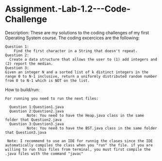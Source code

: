 # Assignment.-Lab-1.2---Code-Challenge

Description:
    These are my solutions to the coding challenges of my first Operating System course. The coding excercices are the following:
    
    Question 1:
        Find the first character in a String that doesn't repeat.
    Question 2:
      Create a data structure that allows the user to (1) add integers and (2) report the median.
    Question 3:
    Given an integer N and a sorted list of k distinct integers in the range 0 to N-1 inclusive, return a uniformly distributed random number from 0 to N-1 which is NOT on the list.
    
How to build/run:

    For running you need to run the next files:
    
      Question 1:Question1.java
      Question 2:Question2.java
              Note: You need to have the Heap.java class in the same folder that Question2.java
      Question 3:Question3.java
              Note: You need to have the BST.java class in the same folder that Question3.java
              
     Note: I recommend to use an IDE for runnig the clases since the IDE automatically compiles the class when you "run" the file. if you are willing to run this files from terminal, you must first compile the .java files with the command "javac"
